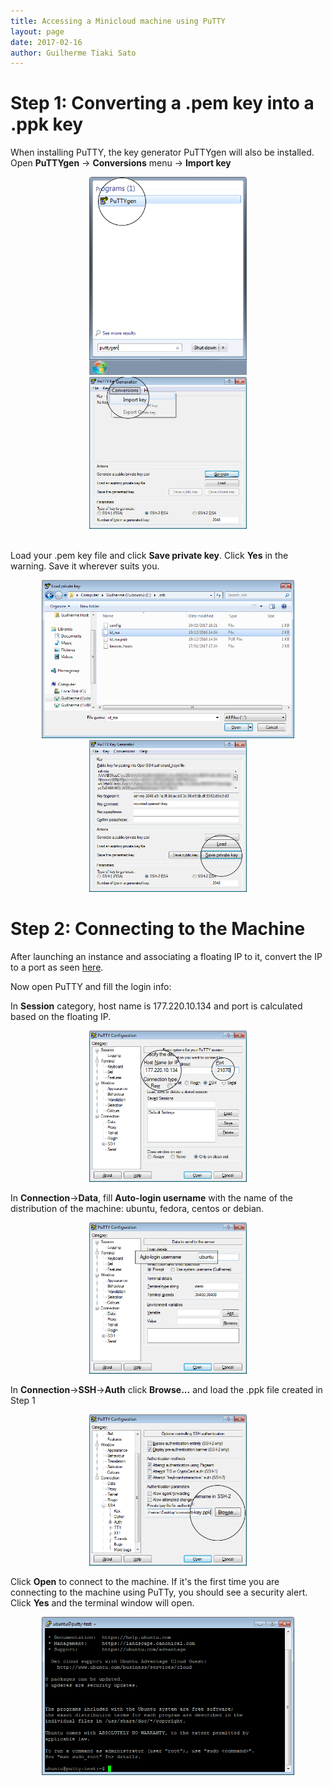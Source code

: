 ```yaml
---
title: Accessing a Minicloud machine using PuTTY
layout: page
date: 2017-02-16
author: Guilherme Tiaki Sato
---
```


# Step 1: Converting a .pem key into a .ppk key

When installing PuTTY, the key generator PuTTYgen will also be installed. Open **PuTTYgen** → **Conversions** menu → **Import key**

<center><img src="./accessing-a-minicloud-machine-using-putty-images/open_puttygen.png" width="50%"/></center>

<center><img src="./accessing-a-minicloud-machine-using-putty-images/conversions_menu.png" width="50%"/></center>

</br>

Load your .pem key file and click **Save private key**. Click **Yes** in the warning. Save it wherever suits you.

<center><img src="./accessing-a-minicloud-machine-using-putty-images/load_key.png" width="80%"/></center>

<center><img src="./accessing-a-minicloud-machine-using-putty-images/save_private_key.png" width="50%"/></center>

# Step 2: Connecting to the Machine

After launching an instance and associating a floating IP to it, convert the IP to a port as seen [here](/blog/minicloud-tutorial.html#3-accessing-our-virtual-machine).

Now open PuTTY and fill the login info:

In **Session** category, host name is 177.220.10.134 and port is calculated based on the floating IP.

<center><img src="./accessing-a-minicloud-machine-using-putty-images/session.png" width="50%"/></center>

In **Connection**→**Data**, fill **Auto-login username** with the name of the distribution of the machine: ubuntu, fedora, centos or debian.

<center><img src="./accessing-a-minicloud-machine-using-putty-images/data.png" width="50%"/></center>

In **Connection**→**SSH**→**Auth** click **Browse...** and load the .ppk file created in Step 1

<center><img src="./accessing-a-minicloud-machine-using-putty-images/auth.png" width="50%"/></center>

Click **Open** to connect to the machine. If it's the first time you are connecting to the machine using PuTTy, you should see a security alert. Click **Yes** and the terminal window will open.

<center><img src="./accessing-a-minicloud-machine-using-putty-images/terminal.png" width="80%"/></center>

